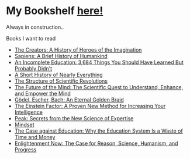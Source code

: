 # My Bookshelf [here!](http://leandrotk.github.io/mybookshelf/)
Always in construction..

Books I want to read

- [The Creators: A History of Heroes of the Imagination](https://www.amazon.com.br/Creators-History-Heroes-Imagination/dp/0679743758)
- [Sapiens: A Brief History of Humankind](https://www.amazon.com.br/gp/product/0062316095/)
- [An Incomplete Education: 3,684 Things You Should Have Learned But Probably Didn't](https://www.amazon.com.br/gp/product/0345468902/)
- [A Short History of Nearly Everything](https://www.amazon.com.br/gp/product/076790818X/)
- [The Structure of Scientific Revolutions](https://www.amazon.com.br/gp/product/0226458121)
- [The Future of the Mind: The Scientific Quest to Understand, Enhance, and Empower the Mind](https://www.amazon.com/gp/product/0307473341)
- [Gödel, Escher, Bach: An Eternal Golden Braid](https://www.amazon.com/gp/product/0465026567/)
- [The Einstein Factor: A Proven New Method for Increasing Your Intelligence](https://www.amazon.com/gp/product/076150186X/)
- [Peak: Secrets from the New Science of Expertise](https://www.amazon.com/gp/product/0544947223)
- [Mindset](https://www.amazon.com/Mindset-Psychology-Carol-S-Dweck/dp/0345472322)
- [The Case against Education: Why the Education System Is a Waste of Time and Money](https://www.amazon.com/Case-against-Education-System-Waste-ebook/dp/B076ZY8S8J)
- [Enlightenment Now: The Case for Reason, Science, Humanism, and Progress](https://www.amazon.com/Enlightenment-Now-Science-Humanism-Progress/dp/0525427570)
